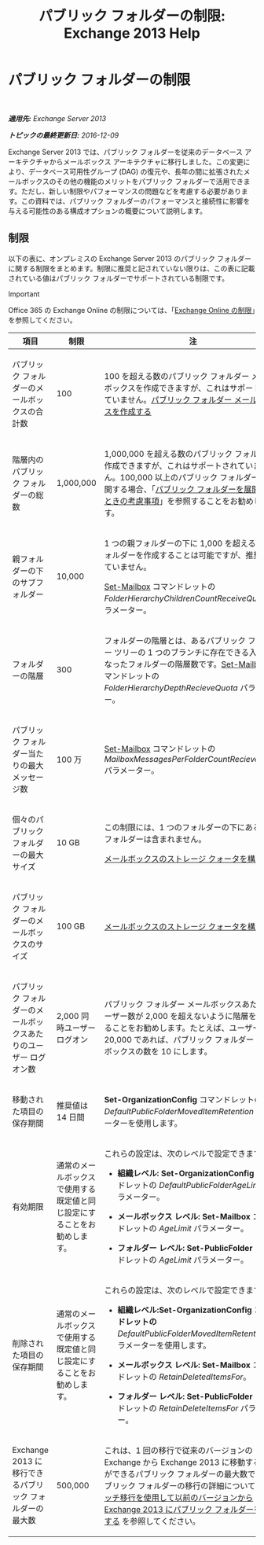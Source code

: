 ﻿---
title: 'パブリック フォルダーの制限: Exchange 2013 Help'
TOCTitle: パブリック フォルダーの制限
ms:assetid: 709b075e-9584-484b-bcaa-e781c26497b4
ms:mtpsurl: https://technet.microsoft.com/ja-jp/library/Dn594582(v=EXCHG.150)
ms:contentKeyID: 61170893
ms.date: 04/24/2018
mtps_version: v=EXCHG.150
ms.translationtype: HT
---

# パブリック フォルダーの制限

 

_**適用先:** Exchange Server 2013_

_**トピックの最終更新日:** 2016-12-09_

Exchange Server 2013 では、パブリック フォルダーを従来のデータベース アーキテクチャからメールボックス アーキテクチャに移行しました。この変更により、データベース可用性グループ (DAG) の復元や、長年の間に拡張されたメールボックスのその他の機能のメリットをパブリック フォルダーで活用できます。ただし、新しい制限やパフォーマンスの問題などを考慮する必要があります。この資料では、パブリック フォルダーのパフォーマンスと接続性に影響を与える可能性のある構成オプションの概要について説明します。

## 制限

以下の表に、オンプレミスの Exchange Server 2013 のパブリック フォルダーに関する制限をまとめます。制限に推奨と記されていない限りは、この表に記載されている値はパブリック フォルダーでサポートされている制限です。


> [!IMPORTANT]
> Office 365 の Exchange Online の制限については、「<A href="https://go.microsoft.com/fwlink/?linkid=391188">Exchange Online の制限</A>」を参照してください。




<table>
<colgroup>
<col style="width: 33%" />
<col style="width: 33%" />
<col style="width: 33%" />
</colgroup>
<thead>
<tr class="header">
<th>項目</th>
<th>制限</th>
<th>注</th>
</tr>
</thead>
<tbody>
<tr class="odd">
<td><p>パブリック フォルダーのメールボックスの合計数</p></td>
<td><p>100</p></td>
<td><p>100 を超える数のパブリック フォルダー メールボックスを作成できますが、これはサポートされていません。<a href="create-a-public-folder-mailbox-exchange-2013-help.md">パブリック フォルダー メールボックスを作成する</a></p></td>
</tr>
<tr class="even">
<td><p>階層内のパブリック フォルダーの総数</p></td>
<td><p>1,000,000</p></td>
<td><p>1,000,000 を超える数のパブリック フォルダーを作成できますが、これはサポートされていません。100,000 以上のパブリック フォルダーを展開する場合、「<a href="considerations-when-deploying-public-folders-exchange-2013-help.md">パブリック フォルダーを展開するときの考慮事項</a>」を参照することをお勧めします。</p></td>
</tr>
<tr class="odd">
<td><p>親フォルダーの下のサブフォルダー</p></td>
<td><p>10,000</p></td>
<td><p>1 つの親フォルダーの下に 1,000 を超えるサブフォルダーを作成することは可能ですが、推奨されていません。</p>
<p><a href="https://technet.microsoft.com/ja-jp/library/bb123981(v=exchg.150)">Set-Mailbox</a> コマンドレットの <em>FolderHierarchyChildrenCountReceiveQuota</em> パラメーター。</p></td>
</tr>
<tr class="even">
<td><p>フォルダーの階層</p></td>
<td><p>300</p></td>
<td><p>フォルダーの階層とは、あるパブリック フォルダー ツリーの 1 つのブランチに存在できる入れ子になったフォルダーの階層数です。<a href="https://technet.microsoft.com/ja-jp/library/bb123981(v=exchg.150)">Set-Mailbox</a> コマンドレットの <em>FolderHierarchyDepthRecieveQuota</em> パラメーター。</p></td>
</tr>
<tr class="odd">
<td><p>パブリック フォルダー当たりの最大メッセージ数</p></td>
<td><p>100 万</p></td>
<td><p><a href="https://technet.microsoft.com/ja-jp/library/bb123981(v=exchg.150)">Set-Mailbox</a> コマンドレットの <em>MailboxMessagesPerFolderCountRecieveQuota</em> パラメーター。</p></td>
</tr>
<tr class="even">
<td><p>個々のパブリック フォルダーの最大サイズ</p></td>
<td><p>10 GB</p></td>
<td><p>この制限には、1 つのフォルダーの下にあるサブフォルダーは含まれません。</p>
<p><a href="configure-storage-quotas-for-a-mailbox-exchange-2013-help.md">メールボックスのストレージ クォータを構成する</a></p></td>
</tr>
<tr class="odd">
<td><p>パブリック フォルダーのメールボックスのサイズ</p></td>
<td><p>100 GB</p></td>
<td><p><a href="configure-storage-quotas-for-a-mailbox-exchange-2013-help.md">メールボックスのストレージ クォータを構成する</a></p></td>
</tr>
<tr class="even">
<td><p>パブリック フォルダーのメールボックスあたりのユーザー ログオン数</p></td>
<td><p>2,000 同時ユーザー ログオン</p></td>
<td><p>パブリック フォルダー メールボックスあたりのユーザー数が 2,000 を超えないように階層を構成することをお勧めします。たとえば、ユーザー数 が 20,000 であれば、パブリック フォルダー メールボックスの数を 10 にします。</p></td>
</tr>
<tr class="odd">
<td><p>移動された項目の保存期間</p></td>
<td><p>推奨値は 14 日間</p></td>
<td><p><strong>Set-OrganizationConfig</strong> コマンドレットの <em>DefaultPublicFolderMovedItemRetention</em> パラメーターを使用します。</p></td>
</tr>
<tr class="even">
<td><p>有効期限</p></td>
<td><p>通常のメールボックスで使用する既定値と同じ設定にすることをお勧めします。</p></td>
<td><p>これらの設定は、次のレベルで設定できます。</p>
<ul>
<li><p><strong>組織レベル:</strong> <strong>Set-OrganizationConfig</strong> コマンドレットの <em>DefaultPublicFolderAgeLimit</em> パラメーター。</p></li>
<li><p><strong>メールボックス レベル:</strong> <strong>Set-Mailbox</strong> コマンドレットの <em>AgeLimit</em> パラメーター。</p></li>
<li><p><strong>フォルダー レベル:</strong> <strong>Set-PublicFolder</strong> コマンドレットの <em>AgeLimit</em> パラメーター。</p></li>
</ul>
<p></p></td>
</tr>
<tr class="odd">
<td><p>削除された項目の保存期間</p></td>
<td><p>通常のメールボックスで使用する既定値と同じ設定にすることをお勧めします。</p></td>
<td><p>これらの設定は、次のレベルで設定できます。</p>
<ul>
<li><p><strong>組織レベル:Set-OrganizationConfig コマンドレットの</strong> <em>DefaultPublicFolderMovedItemRetention</em> パラメーターを使用します。</p></li>
<li><p><strong>メールボックス レベル:</strong> <strong>Set-Mailbox</strong> コマンドレットの <em>RetainDeletedItemsFor</em>。</p></li>
<li><p><strong>フォルダー レベル:</strong> <strong>Set-PublicFolder</strong> コマンドレットの <em>RetainDeleteItemsFor</em> パラメーター。</p></li>
</ul></td>
</tr>
<tr class="even">
<td><p>Exchange 2013 に移行できるパブリック フォルダーの最大数</p></td>
<td><p>500,000</p></td>
<td><p>これは、1 回の移行で従来のバージョンの Exchange から Exchange 2013 に移動することができるパブリック フォルダーの最大数です。パブリック フォルダーの移行の詳細については、<a href="use-batch-migration-to-migrate-public-folders-to-exchange-2013-from-previous-versions-exchange-2013-help.md">バッチ移行を使用して以前のバージョンから Exchange 2013 にパブリック フォルダーを移行する</a> を参照してください。</p></td>
</tr>
</tbody>
</table>

